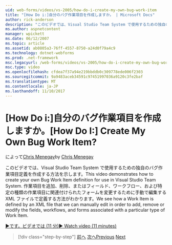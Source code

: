 ```yaml
---
uid: web-forms/videos/vs-2005/how-do-i-create-my-own-bug-work-item
title: "[How Do i:]自分のバグ作業項目を作成しますか。 | Microsoft Docs"
author: rick-anderson
description: "このビデオでは、Visual Studio Team System で使用するための独自のバグ作業項目定義を作成する方法を示します。 ここには、XML fil によって作業項目を定義する方法を参照してください."
ms.author: aspnetcontent
manager: wpickett
ms.date: 06/12/2007
ms.topic: article
ms.assetid: ab0805a3-76ff-4557-8750-a24d0f79a4c9
ms.technology: dotnet-webforms
ms.prod: .net-framework
msc.legacyurl: /web-forms/videos/vs-2005/how-do-i-create-my-own-bug-work-item
msc.type: video
ms.openlocfilehash: cfdea7f37a94e219bbddb0c309778ede006f2303
ms.sourcegitcommit: 9a9483aceb34591c97451997036a9120c3fe2baf
ms.translationtype: MT
ms.contentlocale: ja-JP
ms.lasthandoff: 11/10/2017
---
```

<a name="how-do-i-create-my-own-bug-work-item"></a><span data-ttu-id="e29e3-105">[How Do i:]自分のバグ作業項目を作成しますか。</span><span class="sxs-lookup"><span data-stu-id="e29e3-105">[How Do I:] Create My Own Bug Work Item?</span></span>
====================
<span data-ttu-id="e29e3-106">によって[Chris Menegay](https://twitter.com/CMenegay)</span><span class="sxs-lookup"><span data-stu-id="e29e3-106">by [Chris Menegay](https://twitter.com/CMenegay)</span></span>

<span data-ttu-id="e29e3-107">このビデオでは、Visual Studio Team System で使用するための独自のバグ作業項目定義を作成する方法を示します。</span><span class="sxs-lookup"><span data-stu-id="e29e3-107">This video demonstrates how to create your own Bug Work Item definition for use in Visual Studio Team System.</span></span> <span data-ttu-id="e29e3-108">作業項目を追加、削除、またはフィールド、ワークフロー、および特定の種類の作業項目に関連付けられたフォームを変更するために手動で編集する XML ファイルで定義する方法がわかります。</span><span class="sxs-lookup"><span data-stu-id="e29e3-108">We see how a Work Item is defined by an XML file that we can manually edit in order to add, remove or modify the fields, workflows, and forms associated with a particular type of Work Item.</span></span>

[<span data-ttu-id="e29e3-109">&#9654;です。ビデオでは (11 分)</span><span class="sxs-lookup"><span data-stu-id="e29e3-109">&#9654; Watch video (11 minutes)</span></span>](https://channel9.msdn.com/Blogs/ASP-NET-Site-Videos/how-do-i-create-my-own-bug-work-item)

>[!div class="step-by-step"]
<span data-ttu-id="e29e3-110">[前へ](how-do-i-integrate-defect-tracking-with-testing.md)
[次へ](how-do-i-write-code-more-quickly-with-unit-tests.md)</span><span class="sxs-lookup"><span data-stu-id="e29e3-110">[Previous](how-do-i-integrate-defect-tracking-with-testing.md)
[Next](how-do-i-write-code-more-quickly-with-unit-tests.md)</span></span>
